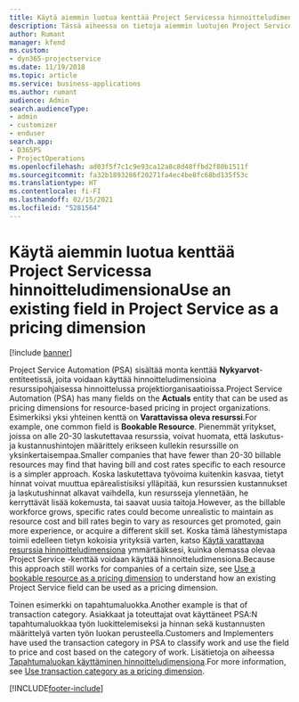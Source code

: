 ```yaml
---
title: Käytä aiemmin luotua kenttää Project Servicessa hinnoitteludimensiona
description: Tässä aiheessa on tietoja aiemmin luotujen Project Service -kenttien käyttämisestä hinnoitteludimensioina.
author: Rumant
manager: kfend
ms.custom:
- dyn365-projectservice
ms.date: 11/19/2018
ms.topic: article
ms.service: business-applications
ms.author: rumant
audience: Admin
search.audienceType:
- admin
- customizer
- enduser
search.app:
- D365PS
- ProjectOperations
ms.openlocfilehash: ad03f5f7c1c9e93ca12a8c8d48ffbd2f80b1511f
ms.sourcegitcommit: fa32b1893286f20271fa4ec4be8fc68bd135f53c
ms.translationtype: HT
ms.contentlocale: fi-FI
ms.lasthandoff: 02/15/2021
ms.locfileid: "5281564"
---
```

# <a name="use-an-existing-field-in-project-service-as-a-pricing-dimension"></a><span data-ttu-id="c4367-103">Käytä aiemmin luotua kenttää Project Servicessa hinnoitteludimensiona</span><span class="sxs-lookup"><span data-stu-id="c4367-103">Use an existing field in Project Service as a pricing dimension</span></span>

[!include [banner](../includes/psa-now-project-operations.md)]

<span data-ttu-id="c4367-104">Project Service Automation (PSA) sisältää monta kenttää **Nykyarvot**-entiteetissä, joita voidaan käyttää hinnoitteludimensioina resurssipohjaisessa hinnoittelussa projektiorganisaatioissa.</span><span class="sxs-lookup"><span data-stu-id="c4367-104">Project Service Automation (PSA) has many fields on the **Actuals** entity that can be used as pricing dimensions for resource-based pricing in project organizations.</span></span> <span data-ttu-id="c4367-105">Esimerkiksi yksi yhteinen kenttä on **Varattavissa oleva resurssi**.</span><span class="sxs-lookup"><span data-stu-id="c4367-105">For example, one common field is **Bookable Resource**.</span></span> <span data-ttu-id="c4367-106">Pienemmät yritykset, joissa on alle 20-30 laskutettavaa resurssia, voivat huomata, että laskutus- ja kustannushintojen määrittely erikseen kullekin resurssille on yksinkertaisempaa.</span><span class="sxs-lookup"><span data-stu-id="c4367-106">Smaller companies that have fewer than 20-30 billable resources may find that having bill and cost rates specific to each resource is a simpler approach.</span></span> <span data-ttu-id="c4367-107">Koska laskutettava työvoima kuitenkin kasvaa, tietyt hinnat voivat muuttua epärealistisiksi ylläpitää, kun resurssien kustannukset ja laskutushinnat alkavat vaihdella, kun resursseja ylennetään, he kerryttävät lisää kokemusta, tai saavat uusia taitoja.</span><span class="sxs-lookup"><span data-stu-id="c4367-107">However, as the billable workforce grows, specific rates could become unrealistic to maintain as resource cost and bill rates begin to vary as resources get promoted, gain more experience, or acquire a different skill set.</span></span> <span data-ttu-id="c4367-108">Koska tämä lähestymistapa toimii edelleen tietyn kokoisia yrityksiä varten, katso [Käytä varattavaa resurssia hinnoitteludimensiona](bookable-resource-pricing-dimension.md) ymmärtääksesi, kuinka olemassa olevaa Project Service -kenttää voidaan käyttää hinnoitteludimensiona.</span><span class="sxs-lookup"><span data-stu-id="c4367-108">Because this approach still works for companies of a certain size, see [Use a bookable resource as a pricing dimension](bookable-resource-pricing-dimension.md) to understand how an existing Project Service field can be used as a pricing dimension.</span></span>

<span data-ttu-id="c4367-109">Toinen esimerkki on tapahtumaluokka.</span><span class="sxs-lookup"><span data-stu-id="c4367-109">Another example is that of transaction category.</span></span> <span data-ttu-id="c4367-110">Asiakkaat ja toteuttajat ovat käyttäneet PSA:N tapahtumaluokkaa työn luokittelemiseksi ja hinnan sekä kustannusten määrittelyä varten työn luokan perusteella.</span><span class="sxs-lookup"><span data-stu-id="c4367-110">Customers and Implementers have used the transaction category in PSA to classify work and use the field to price and cost based on the category of work.</span></span> <span data-ttu-id="c4367-111">Lisätietoja on aiheessa [Tapahtumaluokan käyttäminen hinnoitteludimensiona](transaction-category-pricing-dimension.md).</span><span class="sxs-lookup"><span data-stu-id="c4367-111">For more information, see [Use transaction category as a pricing dimension](transaction-category-pricing-dimension.md).</span></span>


[!INCLUDE[footer-include](../includes/footer-banner.md)]
